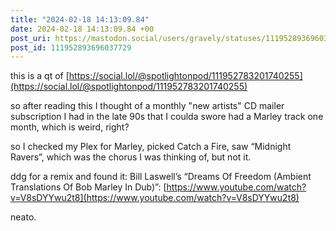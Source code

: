 ```yaml
---
title: "2024-02-18 14:13:09.84"
date: 2024-02-18 14:13:09.84 +00
post_uri: https://mastodon.social/users/gravely/statuses/111952893696037729
post_id: 111952893696037729
---
```

this is a qt of [https://social.lol/@spotlightonpod/111952783201740255](https://social.lol/@spotlightonpod/111952783201740255)

so after reading this I thought of a monthly "new artists" CD mailer subscription I had in the late 90s that I coulda swore had a Marley track one month, which is weird, right?

so I checked my Plex for Marley, picked Catch a Fire, saw “Midnight Ravers”, which was the chorus I was thinking of, but not it.

ddg for a remix and found it: Bill Laswell’s “Dreams Of Freedom (Ambient Translations Of Bob Marley In Dub)”: [https://www.youtube.com/watch?v=V8sDYYwu2t8](https://www.youtube.com/watch?v=V8sDYYwu2t8)

neato.


